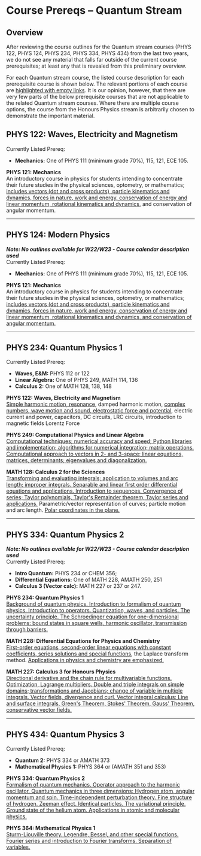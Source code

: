 # Course Prereqs – Quantum Stream
## Overview
After reviewing the course outlines for the Quantum stream courses (PHYS 122, PHYS 124, PHYS 234, PHYS 334, PHYS 434) from the last two years, we do not see any material that falls far outside of the current course prerequisites; at least any that is revealed from this preliminary overview.  

For each Quantum stream course, the listed course description for each prerequisite course is shown below. The relevant portions of each course are [highlighted with empty links](). It is our opinion, however, that there are very few parts of the below prerequisite courses that are not applicable to the related Quantum stream courses. Where there are multiple course options, the course from the Honours Physics stream is arbitrarily chosen to demonstrate the important material. 

## PHYS 122: Waves, Electricity and Magnetism
Currently Listed Prereq: 
- **Mechanics:** One of PHYS 111 (minimum grade 70%), 115, 121, ECE 105.

**PHYS 121: Mechanics**  
An introductory course in physics for students intending to concentrate their future studies in the physical sciences, optometry, or mathematics; [includes vectors (dot and cross products), particle kinematics and dynamics, forces in nature, work and energy, conservation of energy and linear momentum, rotational kinematics and dynamics](), and conservation of angular momentum.

---

## PHYS 124: Modern Physics
***Note: No outlines available for W22/W23 - Course calendar description used***  
Currently Listed Prereq: 
- **Mechanics:** One of PHYS 111 (minimum grade 70%), 115, 121, ECE 105.  

**PHYS 121: Mechanics**  
An introductory course in physics for students intending to concentrate their future studies in the physical sciences, optometry, or mathematics; [includes vectors (dot and cross products), particle kinematics and dynamics, forces in nature, work and energy, conservation of energy and linear momentum, rotational kinematics and dynamics, and conservation of angular momentum.]()

---

## PHYS 234: Quantum Physics 1
Currently Listed Prereq: 
- **Waves, E&M:** PHYS 112 or 122
- **Linear Algebra:** One of PHYS 249, MATH 114, 136
- **Calculus 2:** One of MATH 128, 138, 148

**PHYS 122: Waves, Electricity and Magnetism**  
[Simple harmonic motion, resonance](), damped harmonic motion, [complex numbers, wave motion and sound, electrostatic force and potential](), electric current and power, capacitors, DC circuits, LRC circuits, introduction to magnetic fields Lorentz Force

**PHYS 249: Computational Physics and Linear Algebra**  
[Computational techniques; numerical accuracy and speed; Python libraries and implementation; algorithms for numerical integration; matrix operations. Computational approach to vectors in 2- and 3-space; linear equations, matrices, determinants; eigenvalues and diagonalization.]()

**MATH 128: Calculus 2 for the Sciences**  
[Transforming and evaluating integrals; application to volumes and arc length; improper integrals. Separable and linear first order differential equations and applications. Introduction to sequences. Convergence of series; Taylor polynomials, Taylor's Remainder theorem, Taylor series and applications.]() Parametric/vector representation of curves; particle motion and arc length. [Polar coordinates in the plane.]()

---

## PHYS 334: Quantum Physics 2  
***Note: No outlines available for W22/W23 - Course calendar description used***  
Currently Listed Prereq: 
- **Intro Quantum:** PHYS 234 or CHEM 356;
- **Differential Equations:** One of MATH 228, AMATH 250, 251
- **Calculus 3 (Vector calc):** MATH 227 or 237 or 247.

**PHYS 234: Quantum Physics 1**  
[Background of quantum physics. Introduction to formalism of quantum physics. Introduction to operators. Quantization, waves, and particles. The uncertainty principle. The Schroedinger equation for one-dimensional problems: bound states in square wells, harmonic oscillator, transmission through barriers.]()

**MATH 228: Differential Equations for Physics and Chemistry**  
[First-order equations, second-order linear equations with constant coefficients, series solutions and special functions](), the Laplace transform method. [Applications in physics and chemistry are emphasized.]()

**MATH 227: Calculus 3 for Honours Physics**    
[Directional derivative and the chain rule for multivariable functions. Optimization, Lagrange multipliers. Double and triple integrals on simple domains; transformations and Jacobians; change of variable in multiple integrals. Vector fields, divergence and curl. Vector integral calculus: Line and surface integrals, Green's Theorem, Stokes' Theorem, Gauss' Theorem, conservative vector fields.]()

---

## PHYS 434: Quantum Physics 3
Currently Listed Prereq: 
- **Quantum 2:** PHYS 334 or AMATH 373
- **Mathematical Physics 1:** PHYS 364 or (AMATH 351 and 353)

**PHYS 334: Quantum Physics 2**  
[Formalism of quantum mechanics. Operator approach to the harmonic oscillator. Quantum mechanics in three dimensions: Hydrogen atom, angular momentum and spin. Time-independent perturbation theory. Fine structure of hydrogen. Zeeman effect. Identical particles. The variational principle. Ground state of the helium atom. Applications in atomic and molecular physics.]()

**PHYS 364: Mathematical Physics 1**  
[Sturm-Liouville theory. Legendre, Bessel, and other special functions. Fourier series and introduction to Fourier transforms. Separation of variables. ]()
